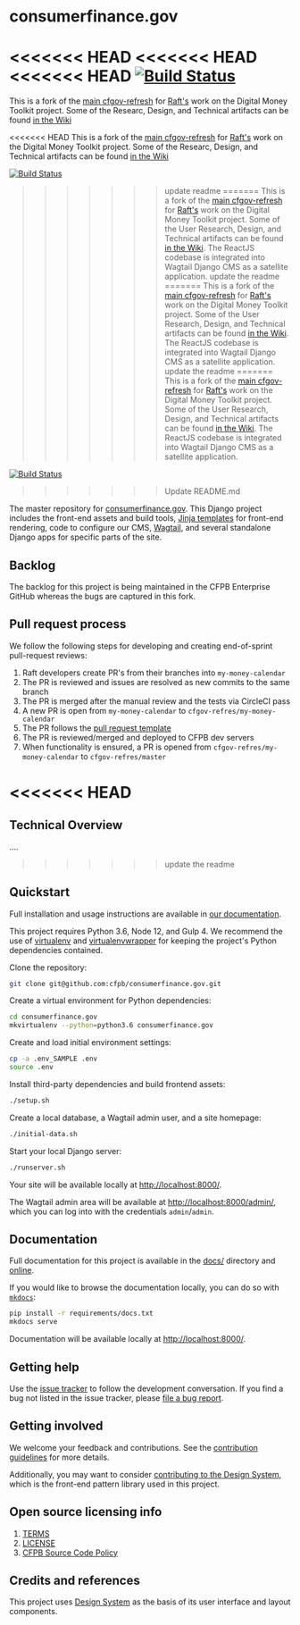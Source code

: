 # consumerfinance.gov

<<<<<<< HEAD
<<<<<<< HEAD
<<<<<<< HEAD
[![Build Status](https://github.com/cfpb/consumerfinance.gov/workflows/test/badge.svg?branch=master)](https://github.com/cfpb/consumerfinance.gov/actions)
=======
This is a fork of the [main cfgov-refresh](https://github.com/cfpb/cfgov-refresh) for [Raft's](https://goraft.tech/) work on the Digital Money Toolkit project. Some of the Researc, Design, and Technical artifacts can be found [in the Wiki](https://github.com/raft-tech/cfgov-refresh/wiki)

<<<<<<< HEAD
This is a fork of the [main cfgov-refresh](https://github.com/cfpb/cfgov-refresh) for [Raft's](https://goraft.tech/) work on the Digital Money Toolkit project. Some of the Researc, Design, and Technical artifacts can be found [in the Wiki](https://github.com/raft-tech/cfgov-refresh/wiki)

[![Build Status](https://github.com/cfpb/cfgov-refresh/workflows/test/badge.svg?branch=master)](https://github.com/cfpb/cfgov-refresh/actions)
>>>>>>> update readme
=======
This is a fork of the [main cfgov-refresh](https://github.com/cfpb/cfgov-refresh) for [Raft's](https://goraft.tech/) work on the Digital Money Toolkit project. Some of the User Research, Design, and Technical artifacts can be found [in the Wiki](https://github.com/raft-tech/cfgov-refresh/wiki). The ReactJS codebase is integrated into Wagtail Django CMS as a satellite application.
>>>>>>> update the readme
=======
This is a fork of the [main cfgov-refresh](https://github.com/cfpb/cfgov-refresh) for [Raft's](https://goraft.tech/) work on the Digital Money Toolkit project. Some of the User Research, Design, and Technical artifacts can be found [in the Wiki](https://github.com/raft-tech/cfgov-refresh/wiki). The ReactJS codebase is integrated into Wagtail Django CMS as a satellite application.
>>>>>>> update the readme
=======
This is a fork of the [main cfgov-refresh](https://github.com/cfpb/cfgov-refresh) for [Raft's](https://goraft.tech/) work on the Digital Money Toolkit project. Some of the User Research, Design, and Technical artifacts can be found [in the Wiki](https://github.com/raft-tech/cfgov-refresh/wiki). The ReactJS codebase is integrated into Wagtail Django CMS as a satellite application.

[![Build Status](https://github.com/cfpb/consumerfinance.gov/workflows/test/badge.svg?branch=master)](https://github.com/cfpb/consumerfinance.gov/actions)
>>>>>>> Update README.md

The master repository for [consumerfinance.gov](https://www.consumerfinance.gov/).
This Django project includes the front-end assets and build tools,
[Jinja templates](https://jinja.palletsprojects.com/) for front-end rendering,
code to configure our CMS, [Wagtail](https://wagtail.io/),
and several standalone Django apps for specific parts of the site.

## Backlog

The backlog for this project is being maintained in the CFPB Enterprise GitHub whereas the bugs are captured in this fork. 

## Pull request process

We follow the following steps for developing and creating end-of-sprint pull-request reviews:

1. Raft developers create PR's from their branches into `my-money-calendar`
2. The PR is reviewed and issues are resolved as new commits to the same branch
3. The PR is merged after the manual review and the tests via CircleCI pass
4. A new PR is open from `my-money-calendar` to `cfgov-refres/my-money-calendar`
5. The PR follows the [pull request template](https://github.com/raft-tech/cfgov-refresh/blob/master/.github/PULL_REQUEST_TEMPLATE.md)
6. The PR is reviewed/merged and deployed to CFPB dev servers 
7. When functionality is ensured, a PR is opened from `cfgov-refres/my-money-calendar` to `cfgov-refres/master`


<<<<<<< HEAD
=======
## Technical Overview

....


>>>>>>> update the readme
## Quickstart

Full installation and usage instructions are available in
[our documentation](https://cfpb.github.io/consumerfinance.gov).

This project requires Python 3.6, Node 12, and Gulp 4.
We recommend the use of [virtualenv](https://virtualenv.pypa.io/en/stable/) and
[virtualenvwrapper](https://virtualenvwrapper.readthedocs.io/en/latest/)
for keeping the project's Python dependencies contained.

Clone the repository:

```sh
git clone git@github.com:cfpb/consumerfinance.gov.git
```

Create a virtual environment for Python dependencies:

```sh
cd consumerfinance.gov
mkvirtualenv --python=python3.6 consumerfinance.gov
```

Create and load initial environment settings:

```sh
cp -a .env_SAMPLE .env
source .env
```

Install third-party dependencies and build frontend assets:

```sh
./setup.sh
```

Create a local database, a Wagtail admin user, and a site homepage:

```sh
./initial-data.sh
```

Start your local Django server:

```sh
./runserver.sh
```

Your site will be available locally at <http://localhost:8000/>.

The Wagtail admin area will be available at <http://localhost:8000/admin/>,
which you can log into with the credentials `admin`/`admin`.


## Documentation

Full documentation for this project is available in the [docs/](docs/) directory
and [online](https://cfpb.github.io/consumerfinance.gov/).

If you would like to browse the documentation locally, you can do so
with [`mkdocs`](https://www.mkdocs.org/):

```sh
pip install -r requirements/docs.txt
mkdocs serve
```

Documentation will be available locally at
[http://localhost:8000/](http://localhost:8000/).


## Getting help

Use the [issue tracker](https://github.com/cfpb/consumerfinance.gov/issues)
to follow the development conversation.
If you find a bug not listed in the issue tracker,
please [file a bug report](https://github.com/cfpb/consumerfinance.gov/issues/new).


## Getting involved

We welcome your feedback and contributions.
See the [contribution guidelines](CONTRIBUTING.md) for more details.

Additionally, you may want to consider
[contributing to the Design System](https://cfpb.github.io/design-system/#help-us-make-improvements),
which is the front-end pattern library used in this project.


## Open source licensing info

1. [TERMS](TERMS.md)
2. [LICENSE](LICENSE)
3. [CFPB Source Code Policy](https://github.com/cfpb/source-code-policy/)


## Credits and references

This project uses [Design System](https://github.com/cfpb/design-system)
as the basis of its user interface and layout components.
